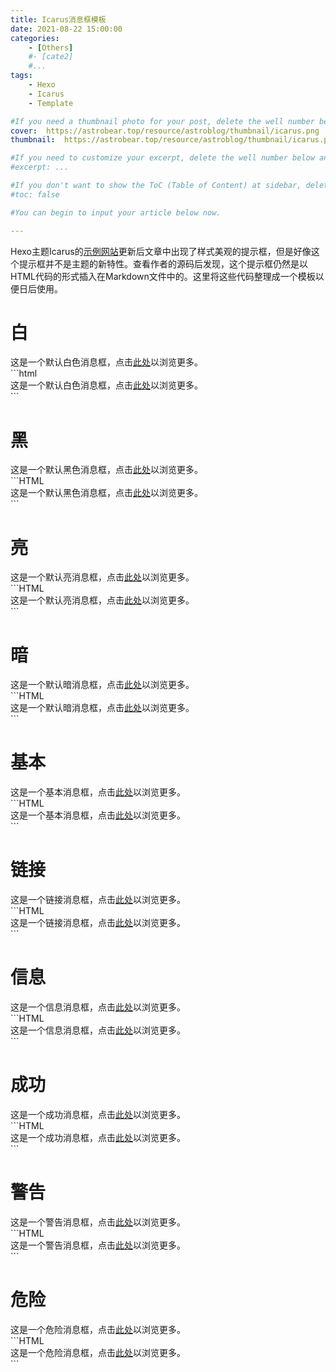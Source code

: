 ```yaml
---
title: Icarus消息框模板
date: 2021-08-22 15:00:00
categories: 
	- [Others]
	#- [cate2]
	#...
tags: 
	- Hexo
	- Icarus
	- Template

#If you need a thumbnail photo for your post, delete the well number below and finish the directory.
cover:  https://astrobear.top/resource/astroblog/thumbnail/icarus.png
thumbnail:  https://astrobear.top/resource/astroblog/thumbnail/icarus.png

#If you need to customize your excerpt, delete the well number below and input something. You can also input <!-- more --> in your article to divide the excerpt and other contents.
#excerpt: ...

#If you don't want to show the ToC (Table of Content) at sidebar, delete the well number below. 
#toc: false

#You can begin to input your article below now.

---
```

Hexo主题Icarus的[示例网站](https://ppoffice.github.io/hexo-theme-icarus/)更新后文章中出现了样式美观的提示框，但是好像这个提示框并不是主题的新特性。查看作者的源码后发现，这个提示框仍然是以HTML代码的形式插入在Markdown文件中的。这里将这些代码整理成一个模板以便日后使用。
<!-- more -->
# 白
<article class="message message-immersive is-white">
<div class="message-body">
<i class="fas fa-info-circle mr-2"></i>
这是一个默认白色消息框，点击<a href="https://astrobear.top">此处</a>以浏览更多。
</div>
</article>
```html
<article class="message message-immersive is-white">
<div class="message-body">
<i class="fas fa-info-circle mr-2"></i>
这是一个默认白色消息框，点击<a href="https://astrobear.top">此处</a>以浏览更多。
</div>
</article>
```

# 黑
<article class="message message-immersive is-black">
<div class="message-body">
<i class="fas fa-info-circle mr-2"></i>
这是一个默认黑色消息框，点击<a href="https://astrobear.top">此处</a>以浏览更多。
</div>
</article>
```HTML
<article class="message message-immersive is-black">
<div class="message-body">
<i class="fas fa-info-circle mr-2"></i>
这是一个默认黑色消息框，点击<a href="https://astrobear.top">此处</a>以浏览更多。
</div>
</article>
```

# 亮
<article class="message message-immersive is-light">
<div class="message-body">
<i class="fas fa-info-circle mr-2"></i>
这是一个默认亮消息框，点击<a href="https://astrobear.top">此处</a>以浏览更多。
</div>
</article>
```HTML
<article class="message message-immersive is-light">
<div class="message-body">
<i class="fas fa-info-circle mr-2"></i>
这是一个默认亮消息框，点击<a href="https://astrobear.top">此处</a>以浏览更多。
</div>
</article>
```

# 暗
<article class="message message-immersive is-dark">
<div class="message-body">
<i class="fas fa-info-circle mr-2"></i>
这是一个默认暗消息框，点击<a href="https://astrobear.top">此处</a>以浏览更多。
</div>
</article>
```HTML
<article class="message message-immersive is-dark">
<div class="message-body">
<i class="fas fa-info-circle mr-2"></i>
这是一个默认暗消息框，点击<a href="https://astrobear.top">此处</a>以浏览更多。
</div>
</article>
```

# 基本
<article class="message message-immersive is-primary">
<div class="message-body">
<i class="fas fa-info-circle mr-2"></i>
这是一个基本消息框，点击<a href="https://astrobear.top">此处</a>以浏览更多。
</div>
</article>
```HTML
<article class="message message-immersive is-primary">
<div class="message-body">
<i class="fas fa-info-circle mr-2"></i>
这是一个基本消息框，点击<a href="https://astrobear.top">此处</a>以浏览更多。
</div>
</article>
```

# 链接
<article class="message message-immersive is-link">
<div class="message-body">
<i class="fas fa-link mr-2"></i>
这是一个链接消息框，点击<a href="https://astrobear.top">此处</a>以浏览更多。
</div>
</article>
```HTML
<article class="message message-immersive is-link">
<div class="message-body">
<i class="fas fa-link mr-2"></i>
这是一个链接消息框，点击<a href="https://astrobear.top">此处</a>以浏览更多。
</div>
</article>
```

# 信息
<article class="message message-immersive is-info">
<div class="message-body">
<i class="fas fa-info-circle mr-2"></i>
这是一个信息消息框，点击<a href="https://astrobear.top">此处</a>以浏览更多。
</div>
</article>
```HTML
<article class="message message-immersive is-info">
<div class="message-body">
<i class="fas fa-info-circle mr-2"></i>
这是一个信息消息框，点击<a href="https://astrobear.top">此处</a>以浏览更多。
</div>
</article>
```

# 成功
<article class="message message-immersive is-success">
<div class="message-body">
<i class="fas fa-check mr-2"></i>
这是一个成功消息框，点击<a href="https://astrobear.top">此处</a>以浏览更多。
</div>
</article>
```HTML
<article class="message message-immersive is-success">
<div class="message-body">
<i class="fas fa-check mr-2"></i>
这是一个成功消息框，点击<a href="https://astrobear.top">此处</a>以浏览更多。
</div>
</article>
```

# 警告
<article class="message message-immersive is-warning">
<div class="message-body">
<i class="fas fa-exclamation-triangle mr-2"></i>
这是一个警告消息框，点击<a href="https://astrobear.top">此处</a>以浏览更多。
</div>
</article>
```HTML
<article class="message message-immersive is-warning">
<div class="message-body">
<i class="fas fa-exclamation-triangle mr-2"></i>
这是一个警告消息框，点击<a href="https://astrobear.top">此处</a>以浏览更多。
</div>
</article>
```

# 危险
<article class="message message-immersive is-danger">
<div class="message-body">
<i class="fas fa-bug mr-2"></i>
这是一个危险消息框，点击<a href="https://astrobear.top">此处</a>以浏览更多。
</div>
</article>
```HTML
<article class="message message-immersive is-danger">
<div class="message-body">
<i class="fas fa-bug mr-2"></i>
这是一个危险消息框，点击<a href="https://astrobear.top">此处</a>以浏览更多。
</div>
</article>
```

